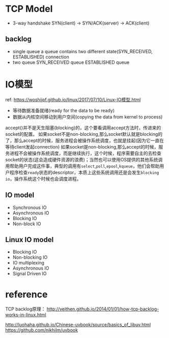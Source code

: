 # TCP Model
- 3-way handshake
    SYN(client) -> SYN/ACK(server) -> ACK(client)

## backlog

- single queue
    a queue contains two different state(SYN_RECEIVED, ESTABLISHED) connection
- two queue
    SYN_RECEIVED queue
    ESTABLISHED queue

# IO模型
ref: https://woshijpf.github.io/linux/2017/07/10/Linux-IO模型.html

- 等待数据准备就绪(ready for the data to be ready)
- 数据从内核空间移动到用户空间(copying the data from kernel to process)

accept()并不是天生阻塞(blocking)的，这个要看调用accept方法时，传进来的socket的配置。
如果socket不是non-blocking,那么socket默认就是blocking的了，那么accept的时候，服务进程会被操作系统调度，也就是挂起(因为它一直在等待client发起connection)
如果socket是non-blocking,那么accept的时候，服务进程不会被操作系统调度，而是继续执行，这个时候，程序需要自主的去检查socket的状态(这会造成硬件资源的浪费)；当然也可以使用OS提供的其他系统调用帮助用户完成这件事，典型的调用有`select`,`poll`,`epool`,`kqueue`，他们会帮助用户程序检查`ready`状态的descriptor，本质上这些系统调用还是会发生`blocking io`，操作系统这个时候也会调度进程。

## IO model
- Synchronous  IO
- Asynchronous IO
- Blocking IO
- Non-block IO

## Linux IO model
- Blocking IO
- Non-blocking IO
- IO multiplexing
- Asynchronous IO
- Signal Driven IO


# reference
TCP backlog原理：
    http://veithen.github.io/2014/01/01/how-tcp-backlog-works-in-linux.html

http://luohaha.github.io/Chinese-uvbook/source/basics_of_libuv.html
https://github.com/nikhilm/uvbook
